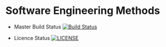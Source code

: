 # Software Engineering Methods

- Master Build Status [![Build Status](https://travis-ci.org/HzKharel/seMethodsWk1.svg?branch=master)](https://travis-ci.org/HzKharel/seMethodsWk1)

- Licence Status [![LICENSE](https://img.shields.io/github/license/HzKharel/seMethodsWk1.svg?style=flat-square)](https://github.com/HzKharel/seMethodsWk1/blob/master/LICENSE)
